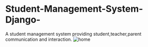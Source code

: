 # Student-Management-System-Django-
A student management system providing student,teacher,parent communication and interaction.
![home](https://user-images.githubusercontent.com/40057902/70850123-c534c700-1eac-11ea-93cf-ff6f791ed0be.png)
